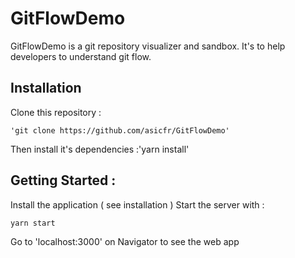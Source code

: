 # GitFlowDemo

GitFlowDemo is a git repository visualizer and sandbox.
It's to help developers to understand git flow.

## Installation

Clone this repository : 

    'git clone https://github.com/asicfr/GitFlowDemo'
    
Then install it's dependencies :'yarn install'

## Getting Started :

Install the application ( see installation )
Start the server with : 
   
    yarn start
    
Go to 'localhost:3000' on Navigator to see the web app

